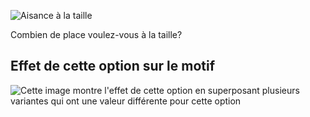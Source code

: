 ![Aisance à la taille](waistease.svg)

Combien de place voulez-vous à la taille?

## Effet de cette option sur le motif

![Cette image montre l'effet de cette option en superposant plusieurs variantes qui ont une valeur différente pour cette option](simone_waistease_sample.svg "Effet de cette option sur le motif")
